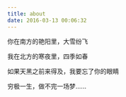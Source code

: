 ```yaml
---
title: about
date: 2016-03-13 00:06:32
---
```

你在南方的艳阳里，大雪纷飞      
      
我在北方的寒夜里，四季如春      
      
如果天黑之前来得及，我要忘了你的眼睛      
      
穷极一生，做不完一场梦......      

